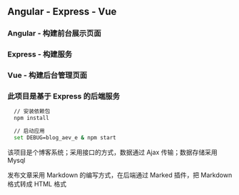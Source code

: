 ## Angular - Express - Vue

### Angular - 构建前台展示页面

### Express - 构建服务

### Vue - 构建后台管理页面

### 此项目是基于 Express 的后端服务

```bash
  // 安装依赖包
  npm install

  // 启动应用
  set DEBUG=blog_aev_e & npm start
```
  该项目是个博客系统；采用接口的方式，数据通过 Ajax 传输；数据存储采用 Mysql

  发布文章采用 Markdown 的编写方式，在后端通过 Marked 插件，把 Markdown 格式转成 HTML 格式
